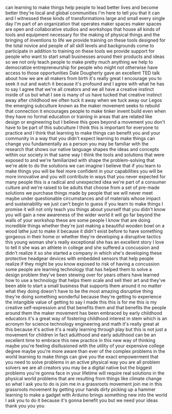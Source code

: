 
can learning to make things help people
to lead better lives and become better
they&#39;re local and global communities I&#39;m
here to tell you that it can and I
witnessed these kinds of transformations
large and small every single day I&#39;m
part of an organization that operates
maker spaces maker spaces are open and
collaborative studios and workshops that
house all kinds of tools and equipment
necessary for the making of physical
things and the bringing of inventions to
life we provide training on these tools
designed for the total novice and people
of all skill levels and backgrounds come
to participate in addition to training
on these tools we provide support for
people who want to start small
businesses around their products and
ideas so we not only teach people to
make pretty much anything we help to
democratize entrepreneurship for people
who might not otherwise have access to
those opportunities Dale Dougherty gave
an excellent TED talk about how we are
all makers from birth it&#39;s really great
I encourage you to seek it out and watch
it because it&#39;s profound and I agree
with what he has to say I agree that
we&#39;re all creators and we all have a
creative instinct inside of us but what
I see is many of us have tucked that
creative instinct away after childhood
we often tuck it away when we tuck away
our Legos the emerging subculture known
as the maker movement seeks to rebuild
that connection it encourages people to
make tinker invent build even when they
have no formal education or training in
areas that are related like design or
engineering but I believe this goes
beyond a movement you don&#39;t have to be
part of this subculture I think this is
important for everyone to practice and I
think that learning to make things can
benefit you and your community in a way
that you didn&#39;t expect learning to make
things can change you fundamentally as a
person you may be familiar with the
research that shows our native language
shapes the ideas and concepts within our
society
in that same way I think the tools and
solutions that were exposed to and we&#39;re
familiarized with shape the
problem-solving that we&#39;re able to do
the solutions we can imagine I believe
that if you learn to make things you
will be feel more confident in your
capabilities you will be more innovative
and you will contribute in ways that you
never expected for many people this is a
radical and unexpected idea we&#39;re part
of a consumer culture and we&#39;re raised
to be adults that choose from a set of
pre-made solutions we purchase things
made by people that we will never meet
maybe under questionable circumstances
and of materials whose impact and
sustainability we just can&#39;t begin to
guess if you learn to make things I
promise it will not only teach you
things about yourself that you didn&#39;t
know you will gain a new awareness of
the wider world it will go far beyond
the walls of your workshop these are
some people I know that are doing
incredible things whether they&#39;re just
making a beautiful wooden bowl on a wood
lathe just to make it because it didn&#39;t
exist before to have something gorgeous
in their home or whether they&#39;re
developing a disruptive tactics
this young woman she&#39;s really
exceptional she has an excellent story I
love to tell it she was an athlete in
college and she suffered a concussion
and didn&#39;t realize it so she started a
company in which she&#39;s developing these
protective headgear devices with
embedded sensors that help people
realize if they might be you know
exposed to risk of having a concussion
some people are learning technology that
has helped them to solve a design
problem they&#39;ve been stewing over for
years others have learned how to use a
technology that helps them scale and
sell their art and they&#39;ve been able to
start a small business that supports
them around it no matter what they
doing doesn&#39;t have to be the most
amazing disruptive thing they&#39;re doing
something wonderful because they&#39;re
getting to experience the intangible
value of getting to say I made this this
is for me this is my creative
self-expression and that benefits them
and that benefits the people around them
the maker movement has been embraced by
early childhood educators it&#39;s a great
way of fostering childhood interest in
stem which is an acronym for science
technology engineering and math it&#39;s
really great at this because it&#39;s active
it&#39;s a really learning through play but
this is not just a movement for children
in fact adulthood and early adulthood
can be an excellent time to embrace this
new practice in this new way of thinking
maybe you&#39;re feeling disillusioned with
the utility of your expensive college
degree maybe you&#39;re more aware than ever
of the complex problems in the world
learning to make things can give you the
exact empowerment that you need to solve
problems in an active physical way you
are all problem solvers we are all
creators you may be a digital native but
the biggest problems you&#39;re gonna face
in your lifetime will require real
solutions in the physical world problems
that are resulting from things like
climate change so what I ask you to do
is join me in a grassroots movement join
me in this grassroots movement by
getting your hands dirty picking up a
hammer learning to make a gadget with
Arduino brings something new into the
world I ask you to do it because it&#39;s
gonna benefit you but we need your ideas
thank you
you
you
